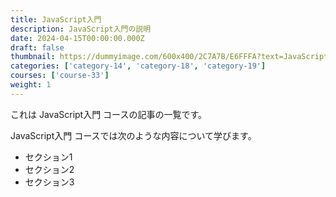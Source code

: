 ```yaml
---
title: JavaScript入門
description: JavaScript入門の説明
date: 2024-04-15T00:00:00.000Z
draft: false
thumbnail: https://dummyimage.com/600x400/2C7A7B/E6FFFA?text=JavaScript%E5%85%A5%E9%96%80
categories: ['category-14', 'category-18', 'category-19']
courses: ['course-33']
weight: 1
---
```


これは JavaScript入門 コースの記事の一覧です。

  JavaScript入門 コースでは次のような内容について学びます。

  - セクション1
  - セクション2
  - セクション3